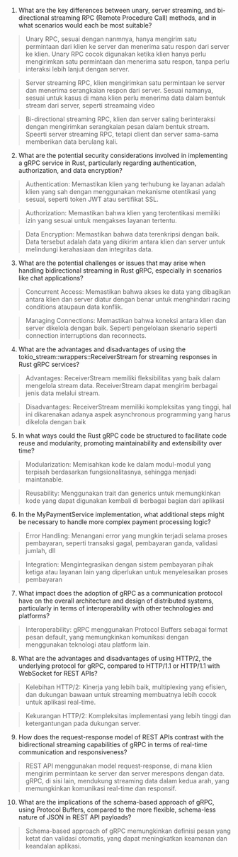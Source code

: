 1. What are the key differences between unary, server streaming, and bi-directional streaming RPC (Remote Procedure Call) methods, and in what scenarios would each be most suitable?

> Unary RPC, sesuai dengan nanmnya, hanya mengirim satu permintaan dari klien ke server dan menerima satu respon dari server ke klien. Unary RPC cocok digunakan ketika klien hanya perlu mengirimkan satu permintaan dan menerima satu respon, tanpa perlu interaksi lebih lanjut dengan server.

> Server streaming RPC, klien mengirimkan satu permintaan ke server dan menerima serangkaian respon dari server. Sesuai namanya, sesuai untuk kasus di mana klien perlu menerima data dalam bentuk stream dari server, seperti streamaing video

> Bi-directional streaming RPC, klien dan server saling berinteraksi dengan mengirimkan serangkaian pesan dalam bentuk stream. Speerti server streaming RPC, tetapi client dan server sama-sama memberikan data berulang kali.

2. What are the potential security considerations involved in implementing a gRPC service in Rust, particularly regarding authentication, authorization, and data encryption?

> Authentication: Memastikan klien yang terhubung ke layanan adalah klien yang sah dengan menggunakan mekanisme otentikasi yang sesuai, seperti token JWT atau sertifikat SSL.

> Authorization: Memastikan bahwa klien yang terotentikasi memiliki izin yang sesuai untuk mengakses layanan tertentu.

> Data Encryption: Memastikan bahwa data terenkripsi dengan baik. Data tersebut adalah data yang dikirim antara klien dan server untuk melindungi kerahasiaan dan integritas data.

3. What are the potential challenges or issues that may arise when handling bidirectional streaming in Rust gRPC, especially in scenarios like chat applications?

> Concurrent Access: Memastikan bahwa akses ke data yang dibagikan antara klien dan server diatur dengan benar untuk menghindari racing conditions ataupaun data konflik.

> Managing Connections: Memastikan bahwa koneksi antara klien dan server dikelola dengan baik.  Seperti pengelolaan skenario seperti connection interruptions dan reconnects.

4. What are the advantages and disadvantages of using the tokio_stream::wrappers::ReceiverStream for streaming responses in Rust gRPC services?

> Advantages: ReceiverStream memiliki fleksibilitas yang baik dalam mengelola stream data. ReceiverStream dapat mengirim berbagai jenis data melalui stream.

> Disadvantages: ReceiverStream memiliki kompleksitas yang tinggi, hal ini dikarenakan adanya aspek asynchronous programming yang harus dikelola dengan baik


5. In what ways could the Rust gRPC code be structured to facilitate code reuse and modularity, promoting maintainability and extensibility over time?

> Modularization: Memisahkan kode ke dalam modul-modul yang terpisah berdasarkan fungsionalitasnya, sehingga menjadi maintanable.

> Reusability: Menggunakan trait dan generics untuk memungkinkan kode yang dapat digunakan kembali di berbagai bagian dari aplikasi

6. In the MyPaymentService implementation, what additional steps might be necessary to handle more complex payment processing logic?

> Error Handling: Menangani error yang mungkin terjadi selama proses pembayaran, seperti transaksi gagal, pembayaran ganda, validasi jumlah, dll

> Integration: Mengintegrasikan dengan sistem pembayaran pihak ketiga atau layanan lain yang diperlukan untuk menyelesaikan proses pembayaran

7. What impact does the adoption of gRPC as a communication protocol have on the overall architecture and design of distributed systems, particularly in terms of interoperability with other technologies and platforms?

> Interoperability: gRPC menggunakan Protocol Buffers sebagai format pesan default, yang memungkinkan komunikasi dengan menggunakan teknologi atau platform lain.

8. What are the advantages and disadvantages of using HTTP/2, the underlying protocol for gRPC, compared to HTTP/1.1 or HTTP/1.1 with WebSocket for REST APIs?

> Kelebihan HTTP/2: Kinerja yang lebih baik, multiplexing yang efisien, dan dukungan bawaan untuk streaming membuatnya lebih cocok untuk aplikasi real-time.

> Kekurangan HTTP/2: Kompleksitas implementasi yang lebih tinggi dan ketergantungan pada dukungan server.

9. How does the request-response model of REST APIs contrast with the bidirectional streaming capabilities of gRPC in terms of real-time communication and responsiveness?

> REST API menggunakan model request-response, di mana klien mengirim permintaan ke server dan server merespons dengan data. gRPC, di sisi lain, mendukung streaming data dalam kedua arah, yang memungkinkan komunikasi real-time dan responsif.

10. What are the implications of the schema-based approach of gRPC, using Protocol Buffers, compared to the more flexible, schema-less nature of JSON in REST API payloads?

> Schema-based approach of gRPC memungkinkan definisi pesan yang ketat dan validasi otomatis, yang dapat meningkatkan keamanan dan keandalan aplikasi.